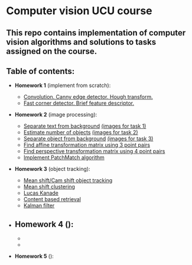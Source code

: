 # Computer vision UCU course

## This repo contains implementation of computer vision algorithms and solutions to tasks assigned on the course.

## Table of contents:

- **Homework 1** (implement from scratch):
    - [Convolution. Canny edge detector. Hough transform.](./homework1/HoughSpace.ipynb)
    - [Fast corner detector. Brief feature descriptor.](./homework1/Fast&Brief.ipynb)
    
- **Homework 2** (image processing):
    - [Separate text from background](./homework2/separate_text_from_background.ipynb) [(images for task 1)](./homework2/tnotes/)
    - [Estimate number of objects](./homework2/estimate_number_of_objects.ipynb) [(images for task 2)](./homework2/count/)
    - [Separate object from background](./homework2/separate_object_from_background.ipynb) [(images for task 3)](./homework2/object/)
    - [Find affine transformation matrix using 3 point pairs](./homework2/affine_transform.ipynb)
    - [Find perspective transformation matrix using 4 point pairs](./homework2/perspective_transform.ipynb)
    - [Implement PatchMatch algorithm](./homework2/patch-match.ipynb)

- **Homework 3** (object tracking):
    - [Mean shift/Cam shift object tracking](./homework3/mean_shift/mean-shift-tracking.ipynb)
    - [Mean shift clustering](./homework3/mean_shift/mean-shift-clustering.ipynb)
    - [Lucas Kanade](./homework3/lucas_kanade/lucas-kanade-tracking.ipynb)
    - [Content based retrieval](./homework3/image_retrieval/content-based-image-retrieval.ipynb)
    - [Kalman filter](./homework3/kalman_filter/kalman-filter.ipynb)

- **Homework 4** ():
    -
    -
    -
    
- **Homework 5** ():
